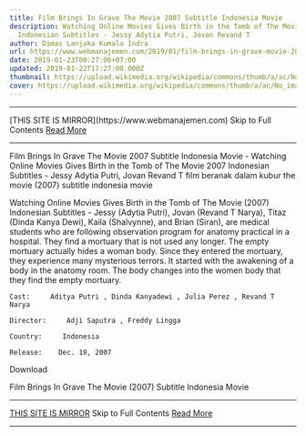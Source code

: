 ```yaml
---
title: Film Brings In Grave The Movie 2007 Subtitle Indonesia Movie
description: Watching Online Movies Gives Birth in the Tomb of The Movie 2007
  Indonesian Subtitles - Jessy Adytia Putri, Jovan Revand T
author: Dimas Lanjaka Kumala Indra
url: https://www.webmanajemen.com/2019/01/film-brings-in-grave-movie-2007.html
date: 2019-01-23T00:27:06+07:00
updated: 2019-01-22T17:27:00.000Z
thumbnail: https://upload.wikimedia.org/wikipedia/commons/thumb/a/ac/No_image_available.svg/2048px-No_image_available.svg.png
cover: https://upload.wikimedia.org/wikipedia/commons/thumb/a/ac/No_image_available.svg/2048px-No_image_available.svg.png
---
```


<hr/> [THIS SITE IS MIRROR](https://www.webmanajemen.com) Skip to Full Contents <a href="https://www.webmanajemen.com/2019/01/film-brings-in-grave-movie-2007.html" rel="follow" class="button" id="read-more">Read More</a> <hr/> Film Brings In Grave The Movie 2007 Subtitle Indonesia Movie - Watching Online Movies Gives Birth in the Tomb of The Movie 2007 Indonesian Subtitles - Jessy Adytia Putri, Jovan Revand T film beranak dalam kubur the movie (2007) subtitle indonesia  movie
  
  
  
  Watching Online Movies Gives Birth in the Tomb of The Movie (2007) Indonesian Subtitles - Jessy (Adytia Putri), Jovan (Revand T Narya), Titaz (Dinda Kanya Dewi), Kaila (Shalvynne), and Brian (Siran), are medical students who are following observation program for anatomy practical in a hospital.  They find a mortuary that is not used any longer.  The empty mortuary actually hides a woman body.  Since they entered the mortuary, they experience many mysterious terrors.  It started with the awakening of a body in the anatomy room.  The body changes into the women body that they find the empty mortuary. 
  
  
    Cast:     Aditya Putri , Dinda Kanyadewi , Julia Perez , Revand T Narya   
  
    Director:     Adji Saputra , Freddy Lingga   
  
    Country:     Indonesia   
  
    Release:    Dec. 19, 2007   
  
  
  

   Download 

  


  
  
  Film Brings In Grave The Movie (2007) Subtitle Indonesia Movie <hr/> [THIS SITE IS MIRROR](https://www.webmanajemen.com) Skip to Full Contents <a href="https://www.webmanajemen.com/2019/01/film-brings-in-grave-movie-2007.html" rel="follow" class="button" id="read-more">Read More</a> <hr/>